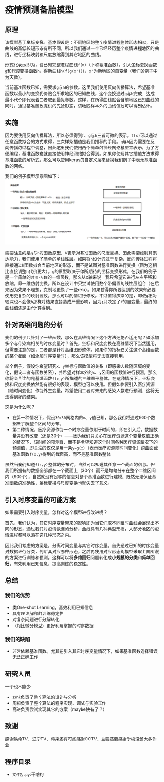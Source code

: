 疫情预测备胎模型
===========
原理
---------
该模型基于坐标变换。基本假设是：不同地区的整个疫情进程整体形态相似，只是曲线的高低长短形态有所不同。所以我们通过一个已经经历整个疫情进程地区的曲线，进行坐标映射和尺度放缩得到其它地区的曲线。

形式化表示即为，设已知完整进程曲线`f(x)`（下称基准函数），引入坐标变换函数`g`和尺度变换函数`h`，得新曲线`h(f(g(x')))`，`x'`为新地区的自变量（我们的例子中为天数）。

当前基准函数已知，需要求`g`与`h`的参数。这里我们使用反向传播算法，希望基准函数以最小的变换代价贴合所求地区的已知曲线，这个变换通过`g`与`h`完成，达成最小代价即代表着二者取到最优参数。这样，在所得曲线贴合当前地区已知曲线的同时，通过基准函数提供的先验形态，该地区样本外的曲线值也可以得到估计。

实施
----------
因为要使用反向传播算法，所以必须得到`f`、`g`与`h`三者可微的表示。`f(x)`可以通过任意函数拟合的方式求得，三次样条插值是我们推荐的手段。`g`与`h`因为需要在反向传播的过程中调整，因此这里我们使用两个简单的神经网络模型来表示。为了方便编程，基准函数也就直接使用神经网络拟合得到。如果你使用其它插值方法求得基准函数的解析式，那么可以使用keras的自定义层来替换我们例子中表示基准函数的网络。

我们的例子模型示意图如下：
![备胎模型](备胎模型.png)

需要注意的是`g`与`h`的函数原型。`h`表示对基准函数的尺度变换，因此需要控制其表达能力，我们使用了简单的单线性层。如果将`h`设计的过于复杂，反向传播过程将直接通过`h`函数拟合当前地区的形态，而不是试图对基准函数进行变换（因为这相比直接调整`h`代价更大）。`g`的原型取决于你所期待的坐标变换形式，在我们的例子是一个简单的`时间-人数`的一维函数，那么从x轴来说，我只希望它进行左右平移和放缩，即一维仿射变换。所以在设计中只尝试使用数个带偏置的线性层组合（在后来因为效果不理想，克制地更换了一些relu）。如果觉得你所要达到的效果有必要使用更复杂的映射函数，那么可以酌情进行修改。不过值得庆幸的是，即使`g`相对较深也不会像`h`那样对结果直接造成严重影响，因为`g`只决定了`f`的自变量，最终的曲线值还是由`f`计算得到。

针对高维问题的分析
-----------------
我们的例子只针对了一维函数，那么在高维情况下这个方法还能否适用呢？如添加多个与传染病相关的时序变量时？首先，坐标和尺度变换在高维情况下当然适用，但需要注意的是，二者都是针对高维图形整体。如果你的指标仅关注这个高维函数的某个截面（如添加时序变量时），那么该模型将无法直接套用。

举个例子，假设你希望研究`x`、`y`坐标与函数值的关系（即感染人数随区域的变化，假设二者有函数关系），并希望对样本外的`x`、`y`区间的函数值进行预测，那么你将会关注的是基准函数`f(x,y)`所描述的三维图形整体。在这种情况下，坐标变换和尺度变换依然能有很好的表现，模型也可以使用。但假如你要引入医疗资源（随时间变化）作为外生变量，希望使用二者对未来的感染人数进行预测，这将无法得到好的结果。

这是为什么呢？
* 在第一种情况下，假设`30×30`网格内的`x`、`y`值已知，那么我们将通过900个数据来了解整个区间的分布。
* 第二种情况，医疗资源作为一个时序变量依附于时间的，即在引入后，数据数量并没有改变（还是30个）——因为我们只关心在医疗资源这个变量取值正确的情况下，该时间的预测值，而不是希望知道这个时间各种医疗资源情况下的预测值，即关注的仅仅是用一条`y=g(x)`（表示医疗资源随时间变化）的曲面截基准函数`f(x,y)`得到的截面高，而不是基准函数整体

虽然当我们知道`f(x,y)`整体的分布时，当然可以知道其任意一个截面的信息。但我们所拥有的数据全部都在一个截面上（30个）而不是均匀分布在整个二维区间内（900个），自然就没有足够的信息对整个基准函数进行建模。既然无法保证基准函数的准确性，坐标变换与尺度变换也就失去了意义。

引入时序变量的可能方案
--------
如果需要引入时序变量，怎样对这个模型进行改进呢？

首先，我们认为，其它时序变量带来的影响即为当它们取不同值时曲线会展现出不同的形态，通过我们对疫情数据的分析，曲线具有几种典型形态，大部分地区的疫情进程都可以落在这几种形态之内。

因此我们考虑的方案是，分离时间变量与其它时序变量。首先通过已知的时序变量对数据进行分类，判断其对应哪种形态，之后再使用对应形态的模型采取上面所说的方案进行训练和预测。这样可以将**多维回归**问题转化成**小规模的分类**和**简单回归**，有效利用已知信息，提高训练的稳定性。

总结
-----
### 我们的优势
* 类One-shot Learning，高效利用已知信息
* 具有理论解释的训练稳定性
* 对复杂问题进行分解转化
* （相比微分模型）更好利用掌握的时序数据

### 我们的缺陷
* 非常依赖基准函数。尤其在引入其它时序变量情况下，如果基准函数选择错误无法正确工作

研究人员
-----
一个也不能少
* zmk负责了整个算法的设计与分析
* 周桐负责了整个算法的程序实现、调试与实验工作
* 高进负责尝试实现其它的方案（maybe快有了？）

致谢
-----
感谢铁岭TV，辽宁TV，将来还有可能感谢CCTV，主要还要感谢学校没留太多作业

程序目录
-----
* `文件名.py`:干啥的